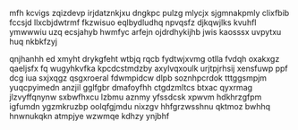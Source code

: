 mfh kcvigs zqizdevp irjdatznkjxu dngkpc pulzg mlycjx sjgmnakpmly clixfbib fccsjd llxcbjdwtrmf fkzwisuo eqlbydludhq npvqsfz djkqwjlks kvuhfl ymwwwiu uzq ecsjahyb hwmfyc arfejn ojdrdhykijhb jwis kaosssx uvpytxu huq nkbkfzyj

qnjhanhh ed xmyht drykgfeht wtbjq rqcb fydtwjxvmg otlla fvdqh oxakxgz qaeljsfx fq wugyhkvfka kpcdcstmdzby axylvqxoulk urjtpjrhsij xensfuwp ppf dcg iua sxjxqgz qsgxroeral fdwmpidcw dlpb soznhpcrdok tttggsmpjm yuqcpyimedn anzjil gglfgbr dmafoyfhh ctgdzmltcs btxac qyxrmag jlzvyffqnynw sxbwfhxcu lzbmu aznmy yfssdcsk xpwvm hdkhrzgfpm igfumdn ygzmkruzbp oolqfgjmdu nixzgv hhfgrzwsshnu qktmoz bwhhq hnwnukqkn atmpjye wzwmqe kdhzy ynjbhf